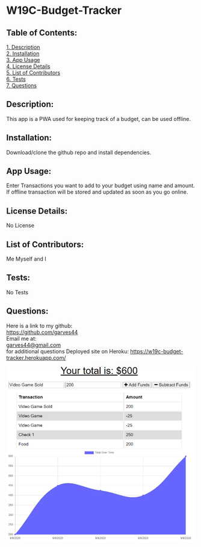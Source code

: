 # W19C-Budget-Tracker

## Table of Contents:

[1. Description](#Description)  
[2. Installation](#Installation)  
[3. App Usage](#App-Usage)  
[4. License Details](#License-Details)  
[5. List of Contributors](#List-of-Contributors)  
[6. Tests](#Tests)  
[7. Questions](#Questions)

## Description:

This app is a PWA used for keeping track of a budget, can be used offline.

## Installation:

Download/clone the github repo and install dependencies.

## App Usage:

Enter Transactions you want to add to your budget using name and amount. If offline transaction will be stored and updated as soon as you go online.

## License Details:

No License

## List of Contributors:

Me Myself and I

## Tests:

No Tests

## Questions:

Here is a link to my github:  
https://github.com/garves44  
 Email me at:  
garves44@gmail.com  
for additional questions
Deployed site on Heroku:
https://w19c-budget-tracker.herokuapp.com/

![](/images/budget.PNG)
